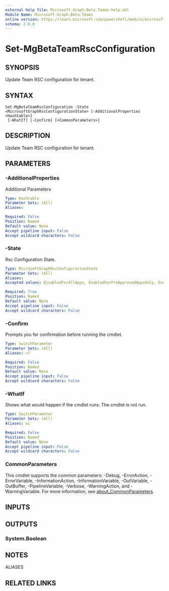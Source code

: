 ```yaml
---
external help file: Microsoft.Graph.Beta.Teams-help.xml
Module Name: Microsoft.Graph.Beta.Teams
online version: https://learn.microsoft.com/powershell/module/microsoft.graph.beta.teams/set-mgbetateamrscconfiguration
schema: 2.0.0
---
```


# Set-MgBetaTeamRscConfiguration

## SYNOPSIS
Update Team RSC configuration for tenant.

## SYNTAX

```
Set-MgBetaTeamRscConfiguration -State <MicrosoftGraphRscConfigurationState> [-AdditionalProperties <Hashtable>]
 [-WhatIf] [-Confirm] [<CommonParameters>]
```

## DESCRIPTION
Update Team RSC configuration for tenant.

## PARAMETERS

### -AdditionalProperties
Additional Parameters

```yaml
Type: Hashtable
Parameter Sets: (All)
Aliases:

Required: False
Position: Named
Default value: None
Accept pipeline input: False
Accept wildcard characters: False
```

### -State
Rsc Configuration State.

```yaml
Type: MicrosoftGraphRscConfigurationState
Parameter Sets: (All)
Aliases:
Accepted values: DisabledForAllApps, EnabledForPreApprovedAppsOnly, EnabledForAllApps, EnabledForSelectedGroupOfUsers, Custom

Required: True
Position: Named
Default value: None
Accept pipeline input: False
Accept wildcard characters: False
```

### -Confirm
Prompts you for confirmation before running the cmdlet.

```yaml
Type: SwitchParameter
Parameter Sets: (All)
Aliases: cf

Required: False
Position: Named
Default value: None
Accept pipeline input: False
Accept wildcard characters: False
```

### -WhatIf
Shows what would happen if the cmdlet runs.
The cmdlet is not run.

```yaml
Type: SwitchParameter
Parameter Sets: (All)
Aliases: wi

Required: False
Position: Named
Default value: None
Accept pipeline input: False
Accept wildcard characters: False
```

### CommonParameters
This cmdlet supports the common parameters: -Debug, -ErrorAction, -ErrorVariable, -InformationAction, -InformationVariable, -OutVariable, -OutBuffer, -PipelineVariable, -Verbose, -WarningAction, and -WarningVariable. For more information, see [about_CommonParameters](http://go.microsoft.com/fwlink/?LinkID=113216).

## INPUTS

## OUTPUTS

### System.Boolean
## NOTES

ALIASES

## RELATED LINKS

